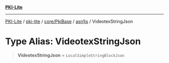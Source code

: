 [**PKI-Lite**](../../../../../../README.md)

---

[PKI-Lite](../../../../../../README.md) / [pki-lite](../../../../../README.md) / [core/PkiBase](../../../README.md) / [asn1js](../README.md) / VideotexStringJson

# Type Alias: VideotexStringJson

> **VideotexStringJson** = `LocalSimpleStringBlockJson`
